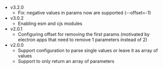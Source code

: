 -   v3.2.0
    -   Fix: negative values in params now are supported (--offset=-1)
-   v3.0.2
    -   Enabling esm and cjs modules
-   v2.0.1
    -   Configuring offset for removing the first params (motivated by electron apps that need to remove 1 parameters instead of 2)
-   v2.0.0
    -   Support configuration to parse single values or leave it as array of values
    -   Support to only return an array of parameters
